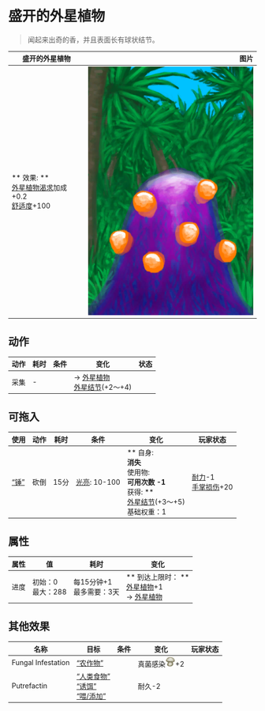# 盛开的外星植物  
> 闻起来出奇的香，并且表面长有球状结节。  
  
  盛开的外星植物  |   图片   
 ----  |  ----:   
 ** 效果: **<br>[外星植物渴求](AlienCravings.md)加成+0.2<br>[舒适度](Comfort.md)+100  |  ![](Sprite/AlienGrowthBlooming.png)   
  
## 动作  
动作  |  耗时  |  条件  |  变化  |  状态  
----  |  ----  |  ----  |  ----  |  ----  
采集<br>  |  -  |    |  → [外星植物](AlienGrowthCleared.md)<br>[外星结节](AlienNodule.md)(+2～+4)<br>  |    
## 可拖入  
使用  |  动作  |  耗时  |  条件  |  变化  |  玩家状态  
----  |  ----  |  ----  |  ----  |  ----  |  ----  
[“锤”](tag_Axe.md)  |  砍倒  |  15分  |  [光亮](Light.md): 10-100  |  ** 自身: **<br>消失<br>** 使用物: **<br>可用次数  -1<br>** 获得: **<br>[外星结节](AlienNodule.md)(+3～+5)<br>基础权重：1<br>  |  [耐力](Stamina.md)-1<br>[手掌损伤](HandDamage.md)+20  
## 属性   
属性  |  值  |  耗时  |  变化  
----  |  ----  |  ----  |  ----  
进度  |  初始：0<br>最大：288  |  每15分钟+1<br>最多需要：3天  |  ** 到达上限时： **<br>[外星植物](AlienGrowthCleared.md)+1 <br>→ [外星植物](AlienGrowthCleared.md)  
## 其他效果  
名称  |  目标  |  条件  |  变化  |  玩家状态  
----  |  ----  |  ----  |  ----  |  ----  
Fungal Infestation  |  [“农作物”](tag_Crop.md)  |    |  真菌感染<img decoding="async" src="Sprite/SaturationMushrooms.png" href="a.md" style="max-width:20px;max-height:20px;">+2  |    
Putrefactin  |  [“人类食物”](tag_HumanFood.md)<br>[“诱饵”](tag_Bait.md)<br>[“喂/添加”](tag_Feed.md)  |    |  耐久-2  |    
